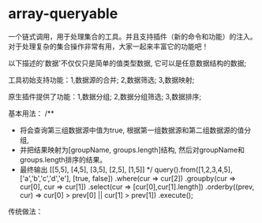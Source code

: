 # array-queryable
一个链式调用，用于处理集合的工具。并且支持插件（新的命令和功能）的注入。对于处理复杂的集合操作非常有用，大家一起来丰富它的功能吧！

以下描述的'数据'不仅仅只是简单的值类型数据, 它可以是任意数据结构的数据;

工具初始支持功能：1,数据源的合并; 2,数据筛选; 3,数据映射;

原生插件提供了功能：1,数据分组; 2,数据分组筛选; 3,数据排序;

基本用法：
/**
* 将会查询第三组数据源中值为true, 根据第一组数据源和第二组数据源的值分组,
* 并把结果映射为[groupName, groups.length]结构, 然后对groupName和groups.length排序的结果。
* 最终输出 [[5,5], [4,5], [3,5], [2,5], [1,5]]
*/
query().from([1,2,3,4,5], ['a','b','c','d','e'], [true, false])
       .where(cur => cur[2])
       .groupby(cur => cur[0], cur => cur[1])
       .select(cur => [cur[0],cur[1].length])
       .orderby((prev, cur) => cur[0] > prev[0] || cur[1] > prev[1])
       .execute();

传统做法：


